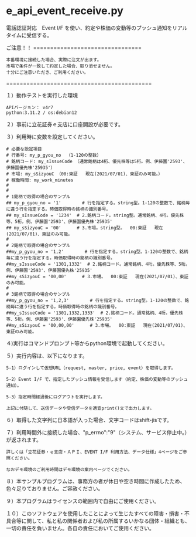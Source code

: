 # e_api_event_receive.py
電話認証対応　Event I/F を使い、約定や株価の変動等のプッシュ通知をリアルタイムに受信する。

ご注意！！ ================================

	本番環境に接続した場合、実際に注文が出ます。
	市場で条件が一致して約定した場合、取り消せません。
	十分にご注意いただき、ご利用ください。

===========================================



１）動作テストを実行した環境

	APIバージョン： v4r7
	python:3.11.2 / os:debian12

２）事前に立花証券ｅ支店に口座開設が必要です。
  
３）利用時に変数を設定してください。
	
	# 必要な設定項目
	# 行番号: my_p_gyou_no  （1-120の整数）
	# 銘柄コード: my_sIssueCode （通常銘柄は4桁、優先株等は5桁。例、伊藤園'2593'、伊藤園優先株'25935'）
	# 市場: my_sSizyouC （00:東証   現在(2021/07/01)、東証のみ可能。）
	# 稼働時間: my_work_minutes
	#
	# 
	# 1銘柄で取得の場合のサンプル
	## my_p_gyou_no = '1'        # 行を指定する。string型。1-120の整数で、銘柄毎に違う行を指定する。時価取得時の銘柄の識別番号。
	## my_sIssueCode = '1234'  # 2.銘柄コード。string型。通常銘柄、4桁。優先株等、5桁。例、伊藤園'2593'、伊藤園優先株'25935'
	## my_sSizyouC = '00'      # 3.市場。string型。  00:東証   現在(2021/07/01)、東証のみ可能。
	#
	# 2銘柄で取得の場合のサンプル
	##my_p_gyou_no = '1,2'        # 行を指定する。string型。1-120の整数で、銘柄毎に違う行を指定する。時価取得時の銘柄の識別番号。
	##my_sIssueCode = '1301,1332'  # 2.銘柄コード。通常銘柄、4桁。優先株等、5桁。例、伊藤園'2593'、伊藤園優先株'25935'
	##my_sSizyouC = '00,00'      # 3.市場。  00:東証   現在(2021/07/01)、東証のみ可能。
	#
	# 3銘柄で取得の場合のサンプル
	##my_p_gyou_no = '1,2,3'        # 行を指定する。string型。1-120の整数で、銘柄毎に違う行を指定する。時価取得時の銘柄の識別番号。
	##my_sIssueCode = '1301,1332,1333'  # 2.銘柄コード。通常銘柄、4桁。優先株等、5桁。例、伊藤園'2593'、伊藤園優先株'25935'
	##my_sSizyouC = '00,00,00'      # 3.市場。  00:東証   現在(2021/07/01)、東証のみ可能。
	
４)実行はコマンドプロンプト等からpython環境で起動してください。


５）実行内容は、以下になります。

	5-1）ログインして仮想URL（request, master, price, event）を取得します。

	5-2）Event I/F で、指定したプッシュ情報を受信します（約定、株価の変動等のプッシュ通知）。
  
  	5-3）指定時間経過後にログアウトを実行します。
	
	上記に付随して、送信データや受信データを適宜print()文で出力します。


６）取得した文字列に日本語が入った場合、文字コードはshift-jisです。

７）利用時間外に接続した場合、"p_errno":"9"（システム、サービス停止中。）が返されます。

	詳しくは「立花証券・ｅ支店・ＡＰＩ、EVENT I/F 利用方法、データ仕様」4ページをご参照ください。
  
	なおデモ環境のご利用時間はデモ環境の案内ページでください。
  
８）本サンプルプログラムは、事務方の者が休日や空き時間に作成したため、色々足りておりません。ご容赦ください。

９）本プログラムはライセンスの範囲内で自由にご使用ください。

１０）このソフトウェアを使用したことによって生じたすべての障害・損害・不具合等に関して、私と私の関係者および私の所属するいかなる団体・組織とも、一切の責任を負いません。各自の責任においてご使用ください。
